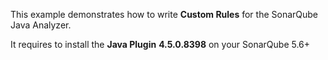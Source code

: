 This example demonstrates how to write **Custom Rules** for the SonarQube Java Analyzer.

It requires to install the **Java Plugin** **4.5.0.8398** on your SonarQube 5.6+
